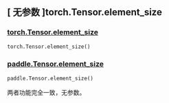 ## [ 无参数 ]torch.Tensor.element_size

### [torch.Tensor.element_size](https://pytorch.org/docs/stable/generated/torch.Tensor.element_size.html?highlight=element_size#torch.Tensor.element_size)

```python
torch.Tensor.element_size()
```

### [paddle.Tensor.element_size](https://www.paddlepaddle.org.cn/documentation/docs/zh/develop/api/paddle/Tensor_cn.html#element-size)

```python
paddle.Tensor.element_size()
```

两者功能完全一致，无参数。
